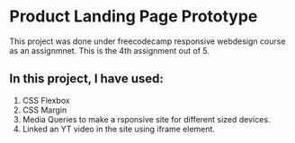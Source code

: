 # Product Landing Page Prototype

This project was done under freecodecamp responsive webdesign course as an assignmnet.
This is the 4th assignment out of 5.

## In this project, I have used:
1. CSS Flexbox
2. CSS Margin
3. Media Queries to make a rsponsive site for different sized devices.
4. Linked an YT video in the site using iframe element.
